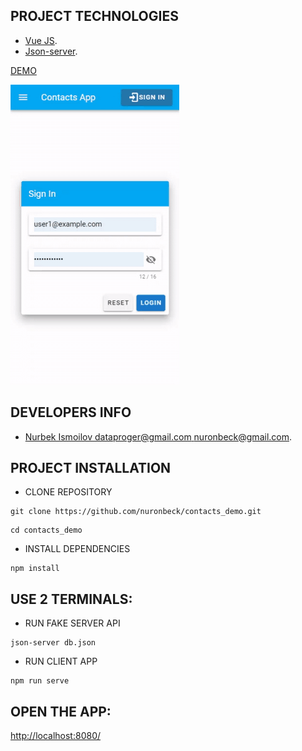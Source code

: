 ## PROJECT TECHNOLOGIES

- [Vue JS](https://vuejs.org/).
- [Json-server](https://www.npmjs.com/package/json-server/).

<a href="https://contacts-demo-vue.herokuapp.com/">DEMO</a>
<p align="left">
  <img src="./demo/rec.gif">
</p>

## DEVELOPERS INFO

- [Nurbek Ismoilov <dataproger@gmail.com> <nuronbeck@gmail.com>](https://facebook.com/nuronbeck/).

## PROJECT INSTALLATION

- CLONE REPOSITORY

```
git clone https://github.com/nuronbeck/contacts_demo.git
```

```
cd contacts_demo
```

- INSTALL DEPENDENCIES

```
npm install
```

## USE 2 TERMINALS:

- RUN FAKE SERVER API

```
json-server db.json
```

- RUN CLIENT APP

```
npm run serve
```

## OPEN THE APP:

[http://localhost:8080/](http://localhost:8080/)
